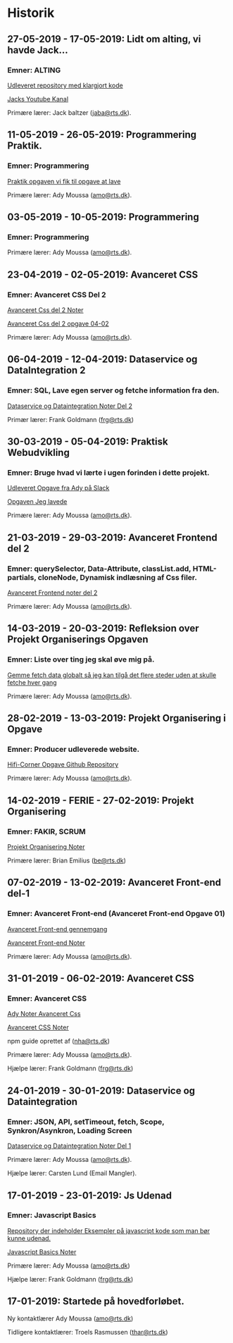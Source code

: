 # **Historik**

## 27-05-2019 - 17-05-2019: Lidt om alting, vi havde Jack...

### **Emner:** ALTING

[Udleveret repository med klargjort kode](https://github.com/Mikkelmbk/views-and-templates)

[Jacks Youtube Kanal](https://www.youtube.com/jabarts)

Primære lærer: Jack baltzer (jaba@rts.dk).


## 11-05-2019 - 26-05-2019: Programmering Praktik.

### **Emner:** Programmering

[Praktik opgaven vi fik til opgave at lave](https://github.com/Mikkelmbk/praktik-uge20-2019-mikkel-back-koll)

Primære lærer: Ady Moussa (amo@rts.dk).

## 03-05-2019 - 10-05-2019: Programmering

### **Emner:** Programmering

Primære lærer: Ady Moussa (amo@rts.dk).

## 23-04-2019 - 02-05-2019: Avanceret CSS

### **Emner:** Avanceret CSS Del 2

[Avanceret Css del 2 Noter](https://github.com/Mikkelmbk/noter-alting/tree/master/mdnoter/avanceret_css/del-02)

[Avanceret Css del 2 opgave 04-02](https://github.com/Mikkelmbk/avanceret-css-mikkel-back-koll/blob/master/del-02/opg-04-02/dist/js/index.js)

Primære lærer: Ady Moussa (amo@rts.dk).

## 06-04-2019 - 12-04-2019: Dataservice og DataIntegration 2

### **Emner:** SQL, Lave egen server og fetche information fra den.

[Dataservice og Dataintegration Noter Del 2](https://github.com/Mikkelmbk/noter-alting/tree/master/mdnoter/Dataservice_Dataintegration/del-02)

Primær lærer: Frank Goldmann (frg@rts.dk)

## 30-03-2019 - 05-04-2019: Praktisk Webudvikling

### **Emner:** Bruge hvad vi lærte i ugen forinden i dette projekt.

[Udleveret Opgave fra Ady på Slack](https://github.com/rts-cmk-wuhf01/rts-cmk-wuhf01-repo/blob/master/Praktisk%20Web/030%20Ugen%20efter%20Avanceret%20Frontend%20Del%202/030%20Ugen%20efter%20Avanceret%20Frontend%20Del%202.md)

[Opgaven Jeg lavede](https://github.com/Mikkelmbk/praktik-uge14-2019-mikkel-back-koll)


Primære lærer: Ady Moussa (amo@rts.dk).

## 21-03-2019 - 29-03-2019: Avanceret Frontend del 2

### **Emner:** querySelector, Data-Attribute, classList.add, HTML-partials, cloneNode, Dynamisk indlæsning af Css filer.

[Avanceret Frontend noter del 2](https://github.com/Mikkelmbk/noter-alting/tree/master/mdnoter/avanceret_front-end/del-02)

Primære lærer: Ady Moussa (amo@rts.dk).

## 14-03-2019 - 20-03-2019: Refleksion over Projekt Organiserings Opgaven

### **Emner:** Liste over ting jeg skal øve mig på.

[Gemme fetch data globalt så jeg kan tilgå det flere steder uden at skulle fetche hver gang](https://github.com/Mikkelmbk/noter-alting/tree/master/mdnoter/alle_fetches_i_en_fil)



Primære lærer: Ady Moussa (amo@rts.dk).

## 28-02-2019 - 13-03-2019: Projekt Organisering i Opgave

### **Emner:** Producer udleverede website.

[Hifi-Corner Opgave Github Repository](https://github.com/Mikkelmbk/HIFI_corner_Mikkel.B-Koll)

Primære lærer: Ady Moussa (amo@rts.dk).

## 14-02-2019 - FERIE - 27-02-2019: Projekt Organisering

### **Emner:** FAKIR, SCRUM


[Projekt Organisering Noter](https://github.com/Mikkelmbk/noter-alting/tree/master/mdnoter/projekt_organisering)

Primære lærer: Brian Emilius (be@rts.dk)

## 07-02-2019 - 13-02-2019: Avanceret Front-end del-1

### **Emner:** Avanceret Front-end (Avanceret Front-end Opgave 01)

[Avanceret Front-end gennemgang](https://github.com/rts-cmk-wuhf01/rts-cmk-wuhf01-repo/blob/master/Fag%20Avanceret%20Frontend/Fag%20Avanceret%20Frontend%20Del%201.md)

[Avanceret Front-end Noter](https://github.com/Mikkelmbk/noter-alting/tree/master/mdnoter/avanceret_front-end/del-01)

Primære lærer: Ady Moussa (amo@rts.dk).


## 31-01-2019 - 06-02-2019: Avanceret CSS

### **Emner:** Avanceret CSS

[Ady Noter Avanceret Css](https://github.com/rts-cmk-wuhf01/rts-cmk-wuhf01-repo/blob/master/Fag%20Avanceret%20CSS/Fag%20Avanceret%20CSS.md)

[Avanceret CSS Noter](https://github.com/Mikkelmbk/noter-alting/tree/master/mdnoter/avanceret_css/del-01)

npm guide oprettet af (nha@rts.dk)

Primære lærer: Ady Moussa (amo@rts.dk).

Hjælpe lærer: Frank Goldmann (frg@rts.dk)

## 24-01-2019 - 30-01-2019: Dataservice og Dataintegration

### **Emner:** JSON, API, setTimeout, fetch, Scope, Synkron/Asynkron, Loading Screen

[Dataservice og Dataintegration Noter Del 1](https://github.com/Mikkelmbk/noter-alting/tree/master/mdnoter/Dataservice_Dataintegration/del-01)


Primære lærer: Ady Moussa (amo@rts.dk).

Hjælpe lærer: Carsten Lund (Email Mangler).

## 17-01-2019 - 23-01-2019: Js Udenad

### **Emner**: Javascript Basics

[Repository der indeholder Eksempler på javascript kode som man bør kunne udenad.](https://github.com/rts-cmk/js-udenad-wuhf01)

[Javascript Basics Noter](https://github.com/Mikkelmbk/noter-alting/tree/master/mdnoter/Programmering/del-01)

Primære lærer: Ady Moussa (amo@rts.dk)

Hjælpe lærer: Frank Goldmann (frg@rts.dk)


## 17-01-2019: Startede på hovedforløbet.

Ny kontaktlærer Ady Moussa (amo@rts.dk)

Tidligere kontaktlærer: Troels Rasmussen (thar@rts.dk)

